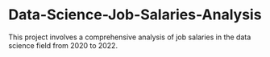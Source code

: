 # Data-Science-Job-Salaries-Analysis
This project involves a comprehensive analysis of job salaries in the data science field from 2020 to 2022.
